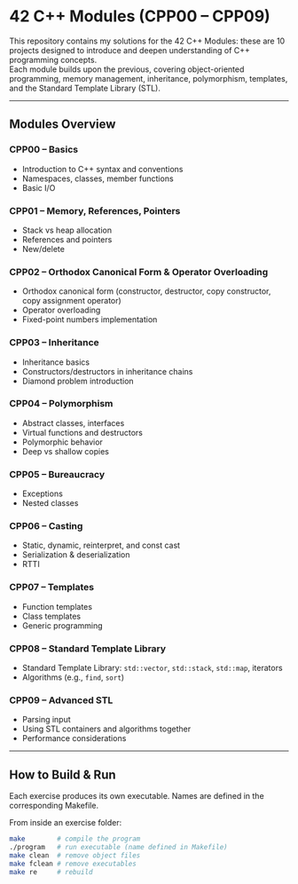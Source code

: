 # 42 C++ Modules (CPP00 – CPP09)

This repository contains my solutions for the 42 C++ Modules: these are 10 projects designed to introduce and deepen understanding of C++ programming concepts.  
Each module builds upon the previous, covering object-oriented programming, memory management, inheritance, polymorphism, templates, and the Standard Template Library (STL).

---

## Modules Overview

### CPP00 – Basics
- Introduction to C++ syntax and conventions
- Namespaces, classes, member functions
- Basic I/O 

### CPP01 – Memory, References, Pointers
- Stack vs heap allocation
- References and pointers
- New/delete

### CPP02 – Orthodox Canonical Form & Operator Overloading
- Orthodox canonical form (constructor, destructor, copy constructor, copy assignment operator)
- Operator overloading
- Fixed-point numbers implementation

### CPP03 – Inheritance
- Inheritance basics
- Constructors/destructors in inheritance chains
- Diamond problem introduction

### CPP04 – Polymorphism
- Abstract classes, interfaces
- Virtual functions and destructors
- Polymorphic behavior
- Deep vs shallow copies

### CPP05 – Bureaucracy
- Exceptions
- Nested classes

### CPP06 – Casting
- Static, dynamic, reinterpret, and const cast
- Serialization & deserialization
- RTTI

### CPP07 – Templates
- Function templates
- Class templates
- Generic programming

### CPP08 – Standard Template Library
- Standard Template Library: `std::vector`, `std::stack`, `std::map`, iterators
- Algorithms (e.g., `find`, `sort`)

### CPP09 – Advanced STL
- Parsing input
- Using STL containers and algorithms together
- Performance considerations

---

## How to Build & Run

Each exercise produces its own executable. Names are defined in the corresponding Makefile.

From inside an exercise folder:

```bash
make        # compile the program
./program   # run executable (name defined in Makefile)
make clean  # remove object files
make fclean # remove executables
make re     # rebuild

